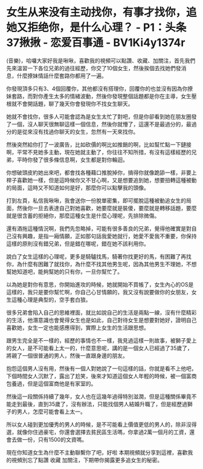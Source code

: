 # 女生从来没有主动找你，有事才找你，追她又拒绝你，是什么心理？ - P1：头条37揪揪 - 恋爱百事通 - BV1Ki4y1374r

(音樂)，哈囉大家好我是啾啾，喜歡我的視頻可以點讚、收藏、加關注，首先我們先來溫習一下各位兄弟的過往經歷，你交了10個女生，然後挨個去找她們發消息，什麼撩妹情話什麼套路你都用了一遍。

你發現頂多只有3、4個回覆你，其他都沒有搭理你，回覆你的也並沒有因為你撩妹套路，而對你產生太多的情緒波動，然後你發現整個話題都是你在主導，女生壓根就不會開話題，聊了幾天你會發現你不找女生聊天。

她就不會找你，很多人可能會認為是女生太忙了對吧，但是你卻看到她在朋友圈發了一個，沒人聊天很無聊這樣一個信息，然後你就懵了，這還不是最過分的，最過分的是從來沒有找過你聊天的女生，忽然有一天來找你。

然後突然給你打了一波廣告，比如砍價的啊比如推銷的啊，比如幫忙點一下鏈接啊，平常不見她多主動，現在她就主動了，你往往不知所措，有沒有這樣經歷的兄弟，平時你發了很多條信息啊，女生都是對你輪迴。

你想破頭皮約她出來吧，都會找各種藉口推脫掉你，搞得你就像跪舔一樣，非要上桿子喜歡她一樣，但是這時候你又不甘心啊，又是想要追到她，想要扭轉這種被動的局面，這時又不知道如何是好，那麼你可以點擊我的頭像。

打到左頁，私信我啾啾，我會送你一份脫單密集，即可擺脫這種被動追女生的局面，然後你一旦去表達自己對她喜歡，她要麼就是裝傻，要麼就是轉移話題，要麼就是很含蓄的拒絕你，那麼這種女生是什麼心理呢，先排除微傷。

還有酒拖這種情況啊，我們先忽略掉，可能有很多善良的兄弟，覺得他確實是對自己沒有興趣，是指一廂情願，正如那句話我愛她就行，她愛不愛我不重要，你保持這樣的原則沒有錯兄弟，但是錯在哪呢，錯在她不該利用你。

說白了女生這樣的心理呢，更多是騎驢找馬，騎著你找更好的馬，有困難了再找你，為什麼有困難了就找你，為什麼不找其他男生呢，因為其他男生不理她，不想幫她知道吧，能夠幫她的只有你，一旦你幫忙了。

以為她是對你有意思，你開始進攻的時候，她就開始不買帳了，女生內心的OS是這樣的，我只是要你幫忙啊，你自己心甘情願的，我又沒有說要做你的女朋友，女生這種心理是典型的，空手套白狼。

很多兄弟會陷入自己的思維裡面，就比如說自己的生活是兩點一線，沒有什麼精彩的生活，他潛意識也會覺得女生也是如此，自己對待女生是想要對她好，證明自己喜歡她，女生一定也能感應得到，實際上女生的生活跟思想。

跟男生完全是不一樣的，經歷的事情也不一樣，我見過這樣一則故事，被獅子愛上的女人，是不可能看上太一的，什麼意思呢，講的是一個女人已經過了35歲了，將親了一個很普通的男人，然後一直跟身邊的朋友。

抱怨這個男人沒有用，然後有一個人對她說了一句這樣的話，你就是看不上他吧，下個時間女人沉默了，露出了尬笑，後來才知道這個女人年輕的時候，被一個富商包養過，但是這個富商他是有家室的。

然後這一段關係持續了幾年，女人也在這幾年過得特別滋潤，但是這種關係畢竟不能走到最後，直到35歲了，沒有辦法，只能找個男人結婚升職了，但是經歷過獅子的男人，怎麼可能會看上太一。

所以女人碰到更加優秀的男人的時候，是不可能看上價值更低的男人的，除非沒得選，就像你住過豪宅，你還會選擇去貧民區生活嗎，你拿過2萬一個月的工資，還會去做一份，只有1500的文資嗎。

現在你知道女生為什麼不主動聯繫你了吧，好啦 本期視頻就分享到這裡，喜歡我的視頻別忘了點讚 收藏 加關注，下期帶你揭露更多追女生的秘密。

